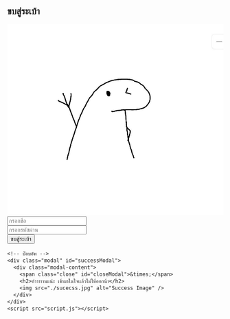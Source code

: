 ﻿<!DOCTYPE html>
<html lang="th">
  <head>
    <meta charset="UTF-8" />
    <link
      rel="shortcut icon"
      href="https://static.vecteezy.com/system/resources/previews/011/973/413/non_2x/cat-face-cute-free-download-transparent-image-illustration-clipart-pet-wildlife-free-png.png"
      type="image/x-icon"
    />
    <meta name="viewport" content="width=device-width, initial-scale=1.0" />
    <title>Linog | ขบสู่ระเบ้า</title>
    <link rel="stylesheet" href="style.css" />
    <link
      rel="stylesheet"
      href="https://cdnjs.cloudflare.com/ajax/libs/font-awesome/6.4.0/css/all.min.css"
    />
  </head>
  <body>
    <div class="container">
      <h2>ขบสู่ระเบ้า</h2>
      <img id="statusImage" src="./wait.jpg" alt="Status Image" />
      <form id="loginForm">
        <div id="errorMessage" class="error-message"></div>
        <div class="input-group">
          <input type="text" id="username" placeholder="กรอกชื่อ" />
        </div>
        <div class="input-group">
          <input type="password" id="password" placeholder="กรอกรหัสผ่าน" />
        </div>
        <button type="submit">ขบสู่ระเบ้า</button>
      </form>
    </div>

    <!-- ป๊อบอัพ -->
    <div class="modal" id="successModal">
      <div class="modal-content">
        <span class="close" id="closeModal">&times;</span>
        <h2>ฮ่าาาาานแน่ะ เข้ามาในใจเเล้วไม่ให้ออกน้า</h2>
        <img src="./sucecss.jpg" alt="Success Image" />
      </div>
    </div>
    <script src="script.js"></script>
  </body>
</html>
